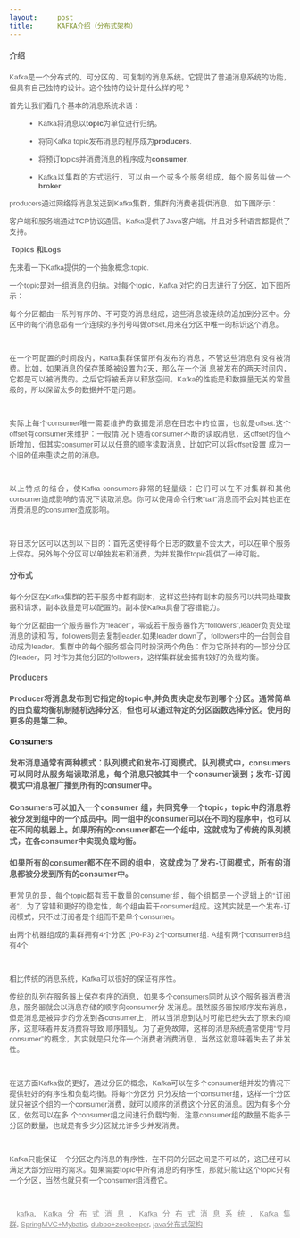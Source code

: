 ```yaml
---
layout:     post
title:      KAFKA介绍（分布式架构）
---
```

<div id="article_content" class="article_content clearfix csdn-tracking-statistics" data-pid="blog" data-mod="popu_307" data-dsm="post">
								            <link rel="stylesheet" href="https://csdnimg.cn/release/phoenix/template/css/ck_htmledit_views-f76675cdea.css">
						<div class="htmledit_views" id="content_views">
                
<h4 style="font-size:14px;color:rgb(94,94,94);font-family:Verdana, Helvetica, Arial;text-align:justify;">
介绍</h4>
<p style="color:rgb(94,94,94);font-family:Verdana, Helvetica, Arial;font-size:13px;text-align:justify;">
Kafka是一个分布式的、可分区的、可复制的消息系统。它提供了普通消息系统的功能，但具有自己独特的设计。这个独特的设计是什么样的呢？</p>
<p style="color:rgb(94,94,94);font-family:Verdana, Helvetica, Arial;font-size:13px;text-align:justify;">
首先让我们看几个基本的消息系统术语：</p>
<ul style="list-style:none;margin-left:30px;color:rgb(94,94,94);font-family:Verdana, Helvetica, Arial;font-size:13px;text-align:justify;"><li style="list-style-type:disc;">
<p>Kafka将消息以<strong>topic</strong>为单位进行归纳。</p>
</li><li style="list-style-type:disc;">
<p>将向Kafka topic发布消息的程序成为<strong>producers</strong>.</p>
</li><li style="list-style-type:disc;">
<p>将预订topics并消费消息的程序成为<strong>consumer</strong>.</p>
</li><li style="list-style-type:disc;">
<p>Kafka以集群的方式运行，可以由一个或多个服务组成，每个服务叫做一个<strong>broker</strong>.</p>
</li></ul><p style="color:rgb(94,94,94);font-family:Verdana, Helvetica, Arial;font-size:13px;text-align:justify;">
producers通过网络将消息发送到Kafka集群，集群向消费者提供消息，如下图所示：</p>
<p style="color:rgb(94,94,94);font-family:Verdana, Helvetica, Arial;font-size:13px;text-align:justify;">
<a href="http://static.oschina.net/uploads/img/201603/21201436_wFSE.png" rel="nofollow" style="color:rgb(141,140,140);"></a></p>
<p style="color:rgb(94,94,94);font-family:Verdana, Helvetica, Arial;font-size:13px;text-align:justify;">
客户端和服务端通过TCP协议通信。Kafka提供了Java客户端，并且对多种语言都提供了支持。</p>
<p style="color:rgb(94,94,94);font-family:Verdana, Helvetica, Arial;font-size:13px;text-align:justify;">
<strong> Topics 和Logs</strong></p>
<p style="color:rgb(94,94,94);font-family:Verdana, Helvetica, Arial;font-size:13px;text-align:justify;">
先来看一下Kafka提供的一个抽象概念:topic.</p>
<p style="color:rgb(94,94,94);font-family:Verdana, Helvetica, Arial;font-size:13px;text-align:justify;">
一个topic是对一组消息的归纳。对每个topic，Kafka 对它的日志进行了分区，如下图所示：</p>
<p style="color:rgb(94,94,94);font-family:Verdana, Helvetica, Arial;font-size:13px;text-align:justify;">
<a href="http://static.oschina.net/uploads/img/201603/21201436_wT7x.png" rel="nofollow" style="color:rgb(141,140,140);"></a></p>
<p style="color:rgb(94,94,94);font-family:Verdana, Helvetica, Arial;font-size:13px;text-align:justify;">
每个分区都由一系列有序的、不可变的消息组成，这些消息被连续的追加到分区中。分区中的每个消息都有一个连续的序列号叫做offset,用来在分区中唯一的标识这个消息。</p>
<p style="color:rgb(94,94,94);font-family:Verdana, Helvetica, Arial;font-size:13px;text-align:justify;">
 </p>
<p style="color:rgb(94,94,94);font-family:Verdana, Helvetica, Arial;font-size:13px;text-align:justify;">
在一个可配置的时间段内，Kafka集群保留所有发布的消息，不管这些消息有没有被消费。比如，如果消息的保存策略被设置为2天，那么在一个消 息被发布的两天时间内，它都是可以被消费的。之后它将被丢弃以释放空间。Kafka的性能是和数据量无关的常量级的，所以保留太多的数据并不是问题。</p>
<p style="color:rgb(94,94,94);font-family:Verdana, Helvetica, Arial;font-size:13px;text-align:justify;">
 </p>
<p style="color:rgb(94,94,94);font-family:Verdana, Helvetica, Arial;font-size:13px;text-align:justify;">
实际上每个consumer唯一需要维护的数据是消息在日志中的位置，也就是offset.这个offset有consumer来维护：一般情 况下随着consumer不断的读取消息，这offset的值不断增加，但其实consumer可以以任意的顺序读取消息，比如它可以将offset设置 成为一个旧的值来重读之前的消息。</p>
<p style="color:rgb(94,94,94);font-family:Verdana, Helvetica, Arial;font-size:13px;text-align:justify;">
 </p>
<p style="color:rgb(94,94,94);font-family:Verdana, Helvetica, Arial;font-size:13px;text-align:justify;">
以上特点的结合，使Kafka consumers非常的轻量级：它们可以在不对集群和其他consumer造成影响的情况下读取消息。你可以使用命令行来"tail"消息而不会对其他正在消费消息的consumer造成影响。</p>
<p style="color:rgb(94,94,94);font-family:Verdana, Helvetica, Arial;font-size:13px;text-align:justify;">
 </p>
<p style="color:rgb(94,94,94);font-family:Verdana, Helvetica, Arial;font-size:13px;text-align:justify;">
将日志分区可以达到以下目的：首先这使得每个日志的数量不会太大，可以在单个服务上保存。另外每个分区可以单独发布和消费，为并发操作topic提供了一种可能。</p>
<h4 style="font-size:14px;color:rgb(94,94,94);font-family:Verdana, Helvetica, Arial;text-align:justify;">
分布式</h4>
<p style="color:rgb(94,94,94);font-family:Verdana, Helvetica, Arial;font-size:13px;text-align:justify;">
每个分区在Kafka集群的若干服务中都有副本，这样这些持有副本的服务可以共同处理数据和请求，副本数量是可以配置的。副本使Kafka具备了容错能力。</p>
<p style="color:rgb(94,94,94);font-family:Verdana, Helvetica, Arial;font-size:13px;text-align:justify;">
每个分区都由一个服务器作为“leader”，零或若干服务器作为“followers”,leader负责处理消息的读和 写，followers则去复制leader.如果leader down了，followers中的一台则会自动成为leader。集群中的每个服务都会同时扮演两个角色：作为它所持有的一部分分区的leader，同 时作为其他分区的followers，这样集群就会据有较好的负载均衡。</p>
<h4 style="font-size:14px;color:rgb(94,94,94);font-family:Verdana, Helvetica, Arial;text-align:justify;">
Producers</h4>
<h4 style="font-size:14px;color:rgb(94,94,94);font-family:Verdana, Helvetica, Arial;text-align:justify;">
Producer将消息发布到它指定的topic中,并负责决定发布到哪个分区。通常简单的由负载均衡机制随机选择分区，但也可以通过特定的分区函数选择分区。使用的更多的是第二种。</h4>
<h4 style="font-size:14px;color:rgb(94,94,94);font-family:Verdana, Helvetica, Arial;text-align:justify;">
<a>Consumers</a></h4>
<h4 style="font-size:14px;color:rgb(94,94,94);font-family:Verdana, Helvetica, Arial;text-align:justify;">
发布消息通常有两种模式：队列模式和发布-订阅模式。队列模式中，consumers可以同时从服务端读取消息，每个消息只被其中一个consumer读到；发布-订阅模式中消息被广播到所有的consumer中。</h4>
<h4 style="font-size:14px;color:rgb(94,94,94);font-family:Verdana, Helvetica, Arial;text-align:justify;">
Consumers可以加入一个consumer 组，共同竞争一个topic，topic中的消息将被分发到组中的一个成员中。同一组中的consumer可以在不同的程序中，也可以在不同的机器上。如果所有的consumer都在一个组中，这就成为了传统的队列模式，在各consumer中实现负载均衡。</h4>
<h4 style="font-size:14px;color:rgb(94,94,94);font-family:Verdana, Helvetica, Arial;text-align:justify;">
如果所有的consumer都不在不同的组中，这就成为了发布-订阅模式，所有的消息都被分发到所有的consumer中。</h4>
<p style="color:rgb(94,94,94);font-family:Verdana, Helvetica, Arial;font-size:13px;text-align:justify;">
更常见的是，每个topic都有若干数量的consumer组，每个组都是一个逻辑上的“订阅者”，为了容错和更好的稳定性，每个组由若干consumer组成。这其实就是一个发布-订阅模式，只不过订阅者是个组而不是单个consumer。</p>
<p style="color:rgb(94,94,94);font-family:Verdana, Helvetica, Arial;font-size:13px;text-align:justify;">
<a href="http://static.oschina.net/uploads/img/201603/21201436_zHio.png" rel="nofollow" style="color:rgb(141,140,140);"></a></p>
<p style="color:rgb(94,94,94);font-family:Verdana, Helvetica, Arial;font-size:13px;text-align:justify;">
由两个机器组成的集群拥有4个分区 (P0-P3) 2个consumer组. A组有两个consumerB组有4个</p>
<p style="color:rgb(94,94,94);font-family:Verdana, Helvetica, Arial;font-size:13px;text-align:justify;">
 </p>
<p style="color:rgb(94,94,94);font-family:Verdana, Helvetica, Arial;font-size:13px;text-align:justify;">
相比传统的消息系统，Kafka可以很好的保证有序性。</p>
<p style="color:rgb(94,94,94);font-family:Verdana, Helvetica, Arial;font-size:13px;text-align:justify;">
传统的队列在服务器上保存有序的消息，如果多个consumers同时从这个服务器消费消息，服务器就会以消息存储的顺序向consumer分 发消息。虽然服务器按顺序发布消息，但是消息是被异步的分发到各consumer上，所以当消息到达时可能已经失去了原来的顺序，这意味着并发消费将导致 顺序错乱。为了避免故障，这样的消息系统通常使用“专用consumer”的概念，其实就是只允许一个消费者消费消息，当然这就意味着失去了并发性。</p>
<p style="color:rgb(94,94,94);font-family:Verdana, Helvetica, Arial;font-size:13px;text-align:justify;">
 </p>
<p style="color:rgb(94,94,94);font-family:Verdana, Helvetica, Arial;font-size:13px;text-align:justify;">
在这方面Kafka做的更好，通过分区的概念，Kafka可以在多个consumer组并发的情况下提供较好的有序性和负载均衡。将每个分区分 只分发给一个consumer组，这样一个分区就只被这个组的一个consumer消费，就可以顺序的消费这个分区的消息。因为有多个分区，依然可以在多 个consumer组之间进行负载均衡。注意consumer组的数量不能多于分区的数量，也就是有多少分区就允许多少并发消费。</p>
<p style="color:rgb(94,94,94);font-family:Verdana, Helvetica, Arial;font-size:13px;text-align:justify;">
 </p>
<p style="color:rgb(94,94,94);font-family:Verdana, Helvetica, Arial;font-size:13px;text-align:justify;">
Kafka只能保证一个分区之内消息的有序性，在不同的分区之间是不可以的，这已经可以满足大部分应用的需求。如果需要topic中所有消息的有序性，那就只能让这个topic只有一个分区，当然也就只有一个consumer组消费它。</p>
<p style="color:rgb(94,94,94);font-family:Verdana, Helvetica, Arial;font-size:13px;text-align:justify;">
<br></p>
<p style="color:rgb(94,94,94);font-family:Verdana, Helvetica, Arial;font-size:13px;text-align:justify;">
<span style="color:rgb(94,94,94);font-family:Verdana, Helvetica, Arial;font-size:13px;text-align:justify;"> </span><a href="http://www.cnblogs.com/dreamworldhuhu/tag/kafka/" rel="nofollow" style="color:rgb(141,140,140);font-family:Verdana, Helvetica, Arial;font-size:13px;text-align:justify;">kafka</a><span style="color:rgb(94,94,94);font-family:Verdana, Helvetica, Arial;font-size:13px;text-align:justify;">, </span><a href="http://www.cnblogs.com/dreamworldhuhu/tag/Kafka%E5%88%86%E5%B8%83%E5%BC%8F%E6%B6%88%E6%81%AF/" rel="nofollow" style="color:rgb(141,140,140);font-family:Verdana, Helvetica, Arial;font-size:13px;text-align:justify;">Kafka分布式消息</a><span style="color:rgb(94,94,94);font-family:Verdana, Helvetica, Arial;font-size:13px;text-align:justify;">, </span><a href="http://www.cnblogs.com/dreamworldhuhu/tag/Kafka%E5%88%86%E5%B8%83%E5%BC%8F%E6%B6%88%E6%81%AF%E7%B3%BB%E7%BB%9F/" rel="nofollow" style="color:rgb(141,140,140);font-family:Verdana, Helvetica, Arial;font-size:13px;text-align:justify;">Kafka分布式消息系统</a><span style="color:rgb(94,94,94);font-family:Verdana, Helvetica, Arial;font-size:13px;text-align:justify;">, </span><a href="http://www.cnblogs.com/dreamworldhuhu/tag/Kafka%E9%9B%86%E7%BE%A4/" rel="nofollow" style="color:rgb(141,140,140);font-family:Verdana, Helvetica, Arial;font-size:13px;text-align:justify;">Kafka集群</a><span style="color:rgb(94,94,94);font-family:Verdana, Helvetica, Arial;font-size:13px;text-align:justify;">, </span><a href="http://www.cnblogs.com/dreamworldhuhu/tag/SpringMVC%2BMybatis/" rel="nofollow" style="color:rgb(141,140,140);font-family:Verdana, Helvetica, Arial;font-size:13px;text-align:justify;">SpringMVC+Mybatis</a><span style="color:rgb(94,94,94);font-family:Verdana, Helvetica, Arial;font-size:13px;text-align:justify;">, </span><a href="http://www.cnblogs.com/dreamworldhuhu/tag/dubbo%2Bzookeeper/" rel="nofollow" style="color:rgb(141,140,140);font-family:Verdana, Helvetica, Arial;font-size:13px;text-align:justify;">dubbo+zookeeper</a><span style="color:rgb(94,94,94);font-family:Verdana, Helvetica, Arial;font-size:13px;text-align:justify;">, </span><a href="http://www.cnblogs.com/dreamworldhuhu/tag/java%E5%88%86%E5%B8%83%E5%BC%8F%E6%9E%B6%E6%9E%84/" rel="nofollow" style="color:rgb(141,140,140);font-family:Verdana, Helvetica, Arial;font-size:13px;text-align:justify;">java分布式架构</a><br></p>
            </div>
                </div>